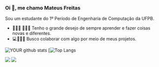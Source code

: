 

### Oi 👋, me chamo Mateus Freitas
Sou um estudante do 1º Período de Engenharia de Computação da UFPB.
- 👨🏽‍🎓 👨🏽‍🏫 Tenho o grande desejo de sempre aprender e fazer coisas novas e diferentes. 
- 💻👨🏽‍🔬 Busco colaborar com algo por meio de meus projetos. 

![YOUR github stats](https://github-readme-stats.vercel.app/api?username=MateusFreitas-C)
[![Top Langs](https://github-readme-stats.vercel.app/api/top-langs/?username=MateusFreitas-C)

[<img src = "https://img.shields.io/badge/instagram-%23E4405F.svg?&style=for-the-badge&logo=instagram&logoColor=white">](https://www.instagram.com/Mateusf_c/) 
<img src = "https://img.shields.io/badge/mateus__freitascorreia@hotmail.com-0078D4?style=for-the-badge&logo=microsoft-outlook&logoColor=white">
